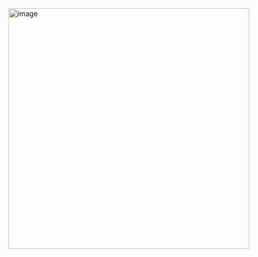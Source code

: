 <img width="478" alt="image" src="https://user-images.githubusercontent.com/86466557/208022689-00c1fbe1-f151-497c-867c-2e35e3a4328f.png">
